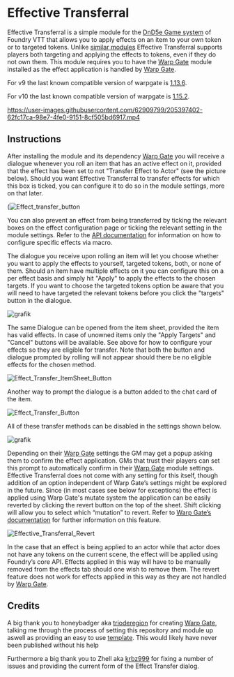 # Effective Transferral
Effective Transferral is a simple module for the [DnD5e Game system](https://gitlab.com/foundrynet/dnd5e) of Foundry VTT that allows you to apply effects on an item to your own token or to targeted tokens. Unlike [similar modules](https://github.com/ElfFriend-DnD/foundryvtt-item-effects-to-chat-5e) Effective Transferral supports players both targeting and applying the effects to tokens, even if they do not own them.
This module requires you to have the [Warp Gate](https://github.com/trioderegion/warpgate) module installed as the effect application is handled by [Warp Gate](https://github.com/trioderegion/warpgate).

For v9 the last known compatible version of warpgate is [1.13.6](https://github.com/trioderegion/warpgate/releases/tag/1.13.6).

For v10 the last known compatible version of warpgate is [1.15.2](https://github.com/trioderegion/warpgate/releases/tag/1.15.2).



https://user-images.githubusercontent.com/62909799/205397402-62fc17ca-98e7-4fe0-9151-8cf505bd6917.mp4



## Instructions
After installing the module and its dependency [Warp Gate](https://github.com/trioderegion/warpgate) you will receive a dialogue whenever you roll an item that has an active effect on it, provided that the effect has been set to not "Transfer Effect to Actor" (see the picture below). Should you want Effective Transferral to transfer effects for which this box is ticked, you can configure it to do so in the module settings, more on that later.

(![Effect_transfer_button](https://user-images.githubusercontent.com/62909799/205397423-7b4d42e1-d667-452d-813f-5bf50c6990a2.png)

You can also prevent an effect from being transferred by ticking the relevant boxes on the effect configuration page or ticking the relevant setting in the module settings. Refer to the [API documentation](https://github.com/GamerFlix/effective-transferral/wiki) for information on how to configure specific effects via macro.

The dialogue you receive upon rolling an item will let you choose whether you want to apply the effects to yourself, targeted tokens, both, or none of them. Should an item have multiple effects on it you can configure this on a per effect basis and simply hit "Apply" to apply the effects to the chosen targets. If you want to choose the targeted tokens option be aware that you will need to have targeted the relevant tokens before you click the "targets" button in the dialogue.

![grafik](https://user-images.githubusercontent.com/62909799/205398225-87600215-b9c8-4e53-9ce7-8b02c5a18ac3.png)

The same Dialogue can be opened from the item sheet, provided the item has valid effects. In case of unowned items only the "Apply Targets" and "Cancel" buttons will be available. See above for how to configure your effects so they are eligible for transfer. Note that both the button and dialogue prompted by rolling will not appear should there be no eligible effects for the chosen method.

![Effect_Transfer_ItemSheet_Button](https://user-images.githubusercontent.com/62909799/151265785-8e8f1d6b-ba14-4590-8aa5-9928b2649862.jpg)

Another way to prompt the dialogue is a button added to the chat card of the item.

![Effect_Transfer_Button](https://user-images.githubusercontent.com/62909799/188307962-a07a7c56-31ff-4262-832e-832c3fe0bd25.png)

All of these transfer methods can be disabled in the settings shown below. 

![grafik](https://user-images.githubusercontent.com/62909799/205398410-bf58b362-a271-49bd-a34a-475e45b938f2.png)

Depending on their [Warp Gate](https://github.com/trioderegion/warpgate) settings the GM may get a popup asking them to confirm the effect application. GMs that trust their players can set this prompt to automatically confirm in their [Warp Gate](https://github.com/trioderegion/warpgate) module settings. Effective Transferral does not come with any setting for this itself, though addition of an option independent of Warp Gate’s settings might be explored in the future.
Since (in most cases see below for exceptions) the effect is applied using Warp Gate's mutate system the application can be easily reverted by clicking the revert button on the top of the sheet. Shift clicking will allow you to select which “mutation” to revert. Refer to [Warp Gate’s documentation](https://github.com/trioderegion/warpgate#mutation-commands) for further information on this feature.

![Effective_Transferral_Revert](https://user-images.githubusercontent.com/62909799/151084420-76fdfb47-385f-4755-9e2f-23ac9599d926.jpg)

In the case that an effect is being applied to an actor while that actor does not have any tokens on the current scene, the effect will be applied using Foundry’s core API. Effects applied in this way will have to be manually removed from the effects tab should one wish to remove them. The revert feature does not work for effects applied in this way as they are not handled by [Warp Gate](https://github.com/trioderegion/warpgate).

## Credits
A big thank you to honeybadger aka [trioderegion](https://github.com/trioderegion) for creating [Warp Gate](https://github.com/trioderegion/warpgate), talking me through the process of setting this repository and module up aswell as providing an easy to use [template](https://github.com/trioderegion/fvtt-dual-track-module). This would likely have never been published without his help

Furthermore a big thank you to Zhell aka [krbz999](https://github.com/krbz999) for fixing a number of issues and providing the current form of the Effect Transfer dialog.
